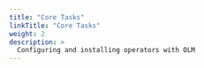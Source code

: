 ```yaml
---
title: "Core Tasks"
linkTitle: "Core Tasks"
weight: 2
description: >
  Configuring and installing operators with OLM
---
```

